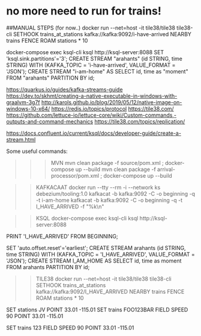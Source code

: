 # no more need to run for trains!

##MANUAL STEPS (for now..)
docker run --net=host -it tile38/tile38 tile38-cli
SETHOOK trains_at_stations kafka://kafka:9092/i-have-arrived NEARBY trains FENCE ROAM stations * 10

docker-compose exec ksql-cli ksql http://ksql-server:8088
SET 'ksql.sink.partitions'='3';
CREATE STREAM "arahants" (id STRING, time STRING) WITH (KAFKA_TOPIC = 'i-have-arrived', VALUE_FORMAT = 'JSON');
CREATE STREAM "i-am-home" AS SELECT id, time as "moment" FROM "arahants" PARTITION BY id;


https://quarkus.io/guides/kafka-streams-guide
https://dev.to/skhmt/creating-a-native-executable-in-windows-with-graalvm-3g7f
http://karols.github.io/blog/2019/05/12/native-image-on-windows-10-x64/
https://redis.io/topics/protocol
https://tile38.com/
https://github.com/lettuce-io/lettuce-core/wiki/Custom-commands,-outputs-and-command-mechanics
https://tile38.com/topics/replication/

https://docs.confluent.io/current/ksql/docs/developer-guide/create-a-stream.html

Some useful commands:

>>> MVN
mvn clean package -f source/pom.xml ; docker-compose up --build
mvn clean package -f arrival-processor/pom.xml ; docker-compose up --build


>> KAFKACAAT
docker run --tty --rm -i --network ks debezium/tooling:1.0
kafkacat -b kafka:9092 -C -o beginning -q -t i-am-home
kafkacat -b kafka:9092 -C -o beginning -q -t I_HAVE_ARRIVED -f "%k\n"

 
>> KSQL
docker-compose exec ksql-cli ksql http://ksql-server:8088

PRINT 'I_HAVE_ARRIVED' FROM BEGINNING;

SET 'auto.offset.reset'='earliest';
CREATE STREAM arahants (id STRING, time STRING) WITH (KAFKA_TOPIC = 'I_HAVE_ARRIVED', VALUE_FORMAT = 'JSON');
CREATE STREAM I_AM_HOME AS SELECT id, time as moment FROM arahants PARTITION BY id;


>> TILE38
docker run --net=host -it tile38/tile38 tile38-cli
SETHOOK trains_at_stations kafka://kafka:9092/I_HAVE_ARRIVED NEARBY trains FENCE ROAM stations * 10

SET stations JV POINT 33.01 -115.01
SET trains FOO123BAR FIELD SPEED 90 POINT 33.01 -115.01

SET trains 123 FIELD SPEED 90 POINT 33.01 -115.01